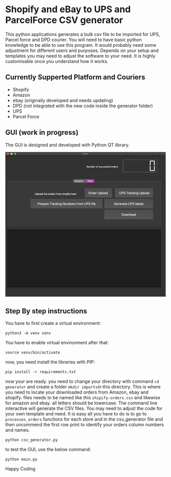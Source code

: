 # Shopify and eBay to UPS and ParcelForce CSV generator

This python applications generates a bulk csv file to be imported for UPS, Parcel force and DPD courier.
You will need to have basic python knowledge to be able to use this program.
It would probably need some adjustment for different users and purposes.
Depends on your setup and templates you may need to adjust the software to your need. It is highly customisable once you understand how it works.

## Currently Supperted Platform and Couriers

* Shopify
* Amazon
* ebay (originally developed and needs updating)
* DPD (not integrated with the new code inside the generator folder)
* UPS
* Parcel Force


## GUI (work in progress)

The GUI is designed and developed with Python QT library.

![Image of GUI](./qt-design/ui.png)

## Step By step instructions

You have to first create a virtual environment:

```
python3 -m venv venv
```

You have to enable virtual environment after that:

```
source venv/bin/activate
```

now, you need install the libraries with PIP:

```
pip install -r requirements.txt
```

now your are ready. you need to change your directory with command `cd generator` and create a folder `mkdir imports`in this directory. This is where you need to locate your downloaded orders from Amazon, ebay and shopify. files needs to be named like this `shipify-orders.csv` and likewise for amazon and ebay. all letters should be lowercase. The command line interactive will generate the CSV files. You may need to adjust the code for your own template and need. It is easy all you have to do is to go to `processes_orders` functions for each store and in the csv_generator file and then uncommend the first row print to identify your orders column numbers and names.


```
python csv_generator.py
```

to test the GUI, use the below command:

```
python main.py
```

Happy Coding
